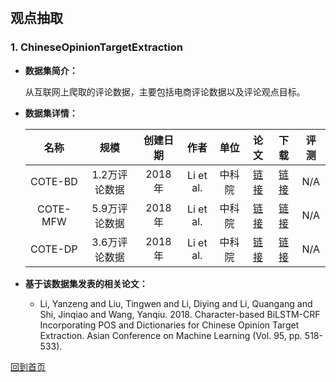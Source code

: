 &nbsp;
## 观点抽取
 
### 1. ChineseOpinionTargetExtraction
- <strong>数据集简介：</strong>

    从互联网上爬取的评论数据，主要包括电商评论数据以及评论观点目标。

- <strong>数据集详情：</strong>

    |  名称 | 规模 | 创建日期 | 作者 | 单位 | 论文 | 下载 | 评测 |
    | :---: | :---:| :---: | :---: | :---: | :---: | :---: | :---: |
    | COTE-BD | 1.2万评论数据 | 2018年 | Li et al. | 中科院 | [链接](http://proceedings.mlr.press/v95/li18d/li18d.pdf) | [链接](https://github.com/lsvih/chinese-customer-review)| N/A |
    | COTE-MFW | 5.9万评论数据 | 2018年 | Li et al. | 中科院 | [链接](http://proceedings.mlr.press/v95/li18d/li18d.pdf) | [链接](https://github.com/lsvih/chinese-customer-review)| N/A |
    | COTE-DP | 3.6万评论数据 | 2018年 | Li et al. | 中科院 | [链接](http://proceedings.mlr.press/v95/li18d/li18d.pdf) | [链接](https://github.com/lsvih/chinese-customer-review)| N/A |

- <strong>基于该数据集发表的相关论文：</strong>
    - Li, Yanzeng and Liu, Tingwen and Li, Diying and Li, Quangang and Shi, Jinqiao and Wang, Yanqiu. 2018. Character-based BiLSTM-CRF Incorporating POS and Dictionaries for Chinese Opinion Target Extraction. Asian Conference on Machine Learning (Vol. 95, pp. 518-533).
 

[回到首页](/dataset.html)
